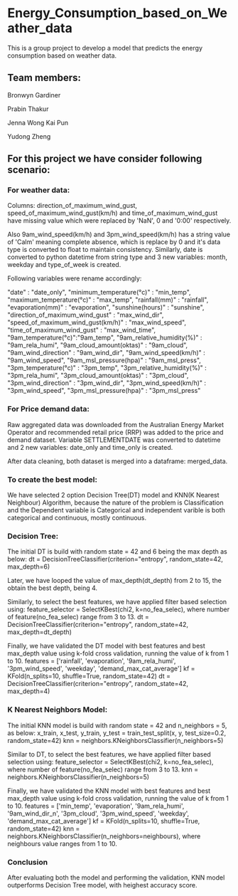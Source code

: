 ﻿# Energy_Consumption_based_on_Weather_data

This is a group project to develop a model that predicts the energy consumption based on weather data.

## Team members:

Bronwyn Gardiner

Prabin Thakur

Jenna Wong Kai Pun

Yudong Zheng


## For this project we have consider following scenario:

### For weather data:
Columns: direction_of_maximum_wind_gust, speed_of_maximum_wind_gust(km/h) and time_of_maximum_wind_gust have missing value which were replaced by 'NaN', 0 and '0:00' respectively.

Also 9am_wind_speed(km/h) and 3pm_wind_speed(km/h) has a string value of 'Calm' meaning complete absence, which is replace by 0 and it's data type is converted to float to maintain consistency. Similarly, date is converted to python datetime from string type and 3 new variables: month, weekday and type_of_week is created.

Following variables were rename accordingly:

"date" : "date_only", "minimum_temperature(°c)" : "min_temp", 
"maximum_temperature(°c)" : "max_temp", "rainfall(mm)" : "rainfall", 
"evaporation(mm)" : "evaporation", "sunshine(hours)" : "sunshine", 
"direction_of_maximum_wind_gust" : "max_wind_dir", 
"speed_of_maximum_wind_gust(km/h)" : "max_wind_speed", 
"time_of_maximum_wind_gust" : "max_wind_time", 
"9am_temperature(°c)":"9am_temp", "9am_relative_humidity(%)" : "9am_rela_humi", 
"9am_cloud_amount(oktas)" : "9am_cloud", "9am_wind_direction" : "9am_wind_dir", 
"9am_wind_speed(km/h)" : "9am_wind_speed", "9am_msl_pressure(hpa)" : "9am_msl_press", 
"3pm_temperature(°c)" : "3pm_temp", "3pm_relative_humidity(%)" : "3pm_rela_humi", 
"3pm_cloud_amount(oktas)" : "3pm_cloud", "3pm_wind_direction" : "3pm_wind_dir", 
"3pm_wind_speed(km/h)" : "3pm_wind_speed", "3pm_msl_pressure(hpa)" : "3pm_msl_press"

### For Price demand data:
Raw aggregated data was downloaded from the Australian Energy Market Operator and recommended retail price (RRP) was added to the price and demand dataset. Variable SETTLEMENTDATE was converted to datetime and 2 new variables: date_only and time_only is created.

After data cleaning, both dataset is merged into a dataframe: merged_data.

### To create the best model: 

We have selected 2 option Decision Tree(DT) model and KNN(K Nearest Neighbour) Algorithm, because the nature of the problem is Classification and the Dependent variable is Categorical and independent varible is both categorical and continuous, mostly continuous.

### Decision Tree:
The initial DT is build with random state = 42 and 6 being the max depth as below:
dt = DecisionTreeClassifier(criterion="entropy", random_state=42, max_depth=6)

Later, we have looped the value of max_depth(dt_depth) from 2 to 15, the obtain the best depth, being 4. 

Similarly, to select the best features, we have applied filter based selection using:
feature_selector = SelectKBest(chi2, k=no_fea_selec), where number of feature(no_fea_selec) range from 3 to 13.
dt = DecisionTreeClassifier(criterion="entropy", random_state=42, max_depth=dt_depth)

Finally, we have validated the DT model with best features and best max_depth value using k-fold cross validation, running the value of k from 1 to 10.
features = ['rainfall', 'evaporation', '9am_rela_humi', '3pm_wind_speed', 'weekday', 'demand_max_cat_average']
kf = KFold(n_splits=10, shuffle=True, random_state=42)
dt = DecisionTreeClassifier(criterion="entropy", random_state=42, max_depth=4)

### K Nearest Neighbors Model:
The initial KNN model is build with random state = 42 and n_neighbors = 5, as below:
x_train, x_test, y_train, y_test = train_test_split(x, y, test_size=0.2, random_state=42)
knn = neighbors.KNeighborsClassifier(n_neighbors=5)

Similar to DT, to select the best features, we have applied filter based selection using:
feature_selector = SelectKBest(chi2, k=no_fea_selec), where number of feature(no_fea_selec) range from 3 to 13.
knn = neighbors.KNeighborsClassifier(n_neighbors=5)

Finally, we have validated the KNN model with best features and best max_depth value using k-fold cross validation, running the value of k from 1 to 10.
features = ['min_temp', 'evaporation', '9am_rela_humi', '9am_wind_dir_n', '3pm_cloud', '3pm_wind_speed', 'weekday', 'demand_max_cat_average']
kf = KFold(n_splits=10, shuffle=True, random_state=42)
knn = neighbors.KNeighborsClassifier(n_neighbors=neighbours), where neighbours value ranges from 1 to 10.

### Conclusion
After evaluating both the model and performing the validation, KNN model outperforms Decision Tree model, with heighest accuracy score.
